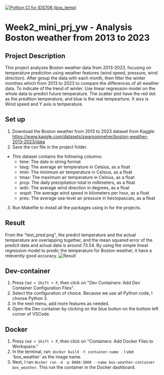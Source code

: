 [![Python CI for IDS706 (bos_temp)](https://github.com/yuqianw2002/week2_mini_prj_yw/actions/workflows/main.yml/badge.svg)](https://github.com/yuqianw2002/week2_mini_prj_yw/actions/workflows/main.yml)

# Week2_mini_prj_yw - Analysis Boston weather from 2013 to 2023

## Project Description 
This project analyzes Boston weather data from 2013-2023, focusing on temperature prediction using weather features (wind speed, pressure, wind direction). After group the data with each month, then filter the winter monthes which from 2013 to 2023 to compare the differences of all weather data. To indicate of the trend of winter. Use linear regression model on the whole data to predict future temperature. The scatter plot have the red dot as the predition temperature, and blue is the real tempearture. X aixs is Wind speed and Y axis is temperature.  

## Set up
1. Download the Boston weather from 2013 to 2023 dataset from Kaggle: https://www.kaggle.com/datasets/swaroopmeher/boston-weather-2013-2023/data
2. Save the csv file in the project folder. 
- This dataset contains the following columns:
    - time: The date in string format
    - tavg: The average air temperature in Celsius, as a float
    - tmin: The minimum air temperature in Celsius, as a float
    - tmax: The maximum air temperature in Celsius, as a float
    - prcp: The daily precipitation total in millimeters, as a float
    - wdir: The average wind direction in degrees, as a float
    - wspd: The average wind speed in kilometers per hour, as a float
    - pres: The average sea-level air pressure in hectopascals, as a float
3. Run Makefile to install all the packages using in for the projects.

## Result
From the "test_pred.png", the predict temperature and the actual temperature are overlapping together, and the mean squared error of the predcit data and actual data is around 73.54. By using the simple lineat regression model to predic the temperature for Boston weather, it have a relevently good accuracy. 
![Result](img/test_pred.png)

## Dev-container
1. Press `Cmd + Shift + P`, then click on "Dev Containers: Add Dev Container Configuration Files". 
2. Select the configuration of choice. Because we use all Python code, I choose Python 3. 
3. In the next menu, add more features as needed. 
4. Open the Dev container by clicking on the blue button on the bottom left corner of VSCode. 

## Docker
1. Press `Cmd + Shift + P`, then click on "Containers: Add Docker Files to Workspace." 
2. In the terminal, ran: `docker build -t container-name .` I use 'bos_weather' as the image name.
3. Next, I ran `docker run -d -p 8088:3000 --name bos-weather-container bos_weather`. This run the container in the Docker dashboard. 







